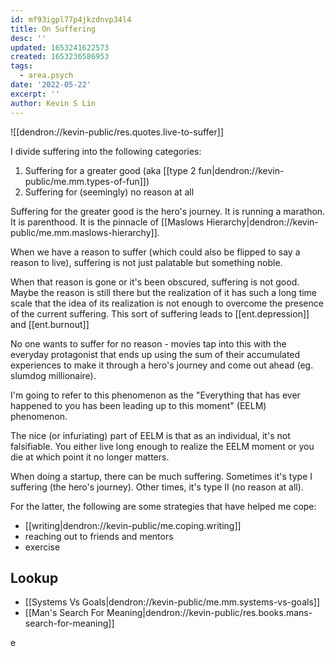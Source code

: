 ```yaml
---
id: mf93igpl77p4jkzdnvp34l4
title: On Suffering
desc: ''
updated: 1653241622573
created: 1653236586953
tags:
  - area.psych
date: '2022-05-22'
excerpt: ''
author: Kevin S Lin
---
```


![[dendron://kevin-public/res.quotes.live-to-suffer]]

I divide suffering into the following categories:

1. Suffering for a greater good (aka [[type 2 fun|dendron://kevin-public/me.mm.types-of-fun]]) 
1. Suffering for (seemingly) no reason at all

Suffering for the greater good is the hero's journey. It is running a marathon. It is parenthood. It is the pinnacle of [[Maslows Hierarchy|dendron://kevin-public/me.mm.maslows-hierarchy]]. 

When we have a reason to suffer (which could also be flipped to say a reason to live), suffering is not just palatable but something noble.

When that reason is gone or it's been obscured, suffering is not good. Maybe the reason is still there but the realization of it has such a long time scale that the idea of its realization is not enough to overcome the presence of the current suffering. This sort of suffering leads to [[ent.depression]] and [[ent.burnout]]

No one wants to suffer for no reason - movies tap into this with the everyday protagonist that ends up using the sum of their accumulated experiences to make it through a hero's journey and come out ahead (eg. slumdog millionaire).

I'm going to refer to this phenomenon as the "Everything that has ever happened to you has been leading up to this moment" (EELM) phenomenon. 

The nice (or infuriating) part of EELM  is that as an individual, it's not falsifiable. You either live long enough to realize the EELM moment or you die at which point it no longer matters. 

When doing a startup, there can be much suffering. Sometimes it's type I suffering (the hero's journey). Other times, it's type II (no reason at all).

For the latter, the following are some strategies that have helped me cope:
- [[writing|dendron://kevin-public/me.coping.writing]] 
- reaching out to friends and mentors
- exercise 

## Lookup
- [[Systems Vs Goals|dendron://kevin-public/me.mm.systems-vs-goals]]
- [[Man's Search For Meaning|dendron://kevin-public/res.books.mans-search-for-meaning]]


e